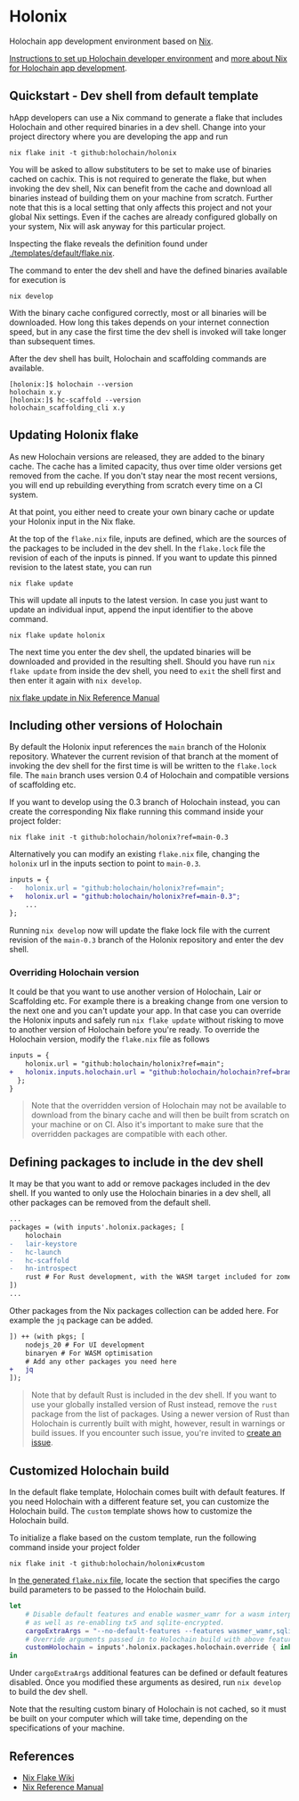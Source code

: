 # Holonix

Holochain app development environment based on [Nix](https://nixos.org/).

[Instructions to set up Holochain developer environment](https://developer.holochain.org/get-started/#2-installing-holochain-development-environment) and [more about Nix for Holochain app development](https://developer.holochain.org/get-started/install-advanced/).

## Quickstart - Dev shell from default template

hApp developers can use a Nix command to generate a flake that includes Holochain and other required binaries in a dev shell. Change into your project directory where you are developing the app and run

```shell
nix flake init -t github:holochain/holonix
```

You will be asked to allow substituters to be set to make use of binaries cached on cachix. This is not required to generate the flake, but when invoking the dev shell, Nix can benefit from the cache and download all binaries instead of building them on your machine from scratch. Further note that this is a local setting that only affects this project and not your global Nix settings. Even if the caches are already configured globally on your system, Nix will ask anyway for this particular project.

Inspecting the flake reveals the definition found under [./templates/default/flake.nix](./templates/default/flake.nix).

The command to enter the dev shell and have the defined binaries available for execution is

```shell
nix develop
```

With the binary cache configured correctly, most or all binaries will be downloaded. How long this takes depends on your internet connection speed, but in any case the first time the dev shell is invoked will take longer than subsequent times.

After the dev shell has built, Holochain and scaffolding commands are available.

```console
[holonix:]$ holochain --version
holochain x.y
[holonix:]$ hc-scaffold --version
holochain_scaffolding_cli x.y
```

## Updating Holonix flake

As new Holochain versions are released, they are added to the binary cache. The cache has a limited capacity, thus over time older versions get removed from the cache. If you don't stay near the most recent versions, you will end up rebuilding everything from scratch every time on a CI system.

At that point, you either need to create your own binary cache or update your Holonix input in the Nix flake.

At the top of the `flake.nix` file, inputs are defined, which are the sources of the packages to be included in the dev shell. In the `flake.lock` file the revision of each of the inputs is pinned. If you want to update this pinned revision to the latest state, you can run

```shell
nix flake update
```

This will update all inputs to the latest version. In case you just want to update an individual input, append the input identifier to the above command.

```shell
nix flake update holonix
```

The next time you enter the dev shell, the updated binaries will be downloaded and provided in the resulting shell. Should you have run `nix flake update` from inside the dev shell, you need to `exit` the shell first and then enter it again with `nix develop`.

[nix flake update in Nix Reference Manual](https://nix.dev/manual/nix/latest/command-ref/new-cli/nix3-flake-update)

## Including other versions of Holochain

By default the Holonix input references the `main` branch of the Holonix repository. Whatever the current revision of that branch at the moment of invoking the dev shell for the first time is will be written to the `flake.lock` file. The `main` branch uses version 0.4 of Holochain and compatible versions of scaffolding etc.

If you want to develop using the 0.3 branch of Holochain instead, you can create the corresponding Nix flake running this command inside your project folder:

```shell
nix flake init -t github:holochain/holonix?ref=main-0.3
```

Alternatively you can modify an existing `flake.nix` file, changing the `holonix` url in the inputs section to point to `main-0.3`.

```diff
inputs = {
-   holonix.url = "github:holochain/holonix?ref=main";
+   holonix.url = "github:holochain/holonix?ref=main-0.3";
    ...
};
```

Running `nix develop` now will update the flake lock file with the current revision of the `main-0.3` branch of the Holonix repository and enter the dev shell.

### Overriding Holochain version

It could be that you want to use another version of Holochain, Lair or Scaffolding etc. For example there is a breaking change from one version to the next one and you can't update your app. In that case you can override the Holonix inputs and safely run `nix flake update` without risking to move to another version of Holochain before you're ready. To override the Holochain version, modify the `flake.nix` file as follows

```diff
inputs = {
    holonix.url = "github:holochain/holonix?ref=main";
+   holonix.inputs.holochain.url = "github:holochain/holochain?ref=branch-or-tag-name";
  };
}
```

> Note that the overridden version of Holochain may not be available to download from the binary cache and will then be built from scratch on your machine or on CI. Also it's important to make sure that the overridden packages are compatible with each other.


## Defining packages to include in the dev shell

It may be that you want to add or remove packages included in the dev shell. If you wanted to only use the Holochain binaries in a dev shell, all other packages can be removed from the default shell.

```diff
...
packages = (with inputs'.holonix.packages; [
    holochain
-   lair-keystore
-   hc-launch
-   hc-scaffold
-   hn-introspect
    rust # For Rust development, with the WASM target included for zome builds
])
...
```

Other packages from the Nix packages collection can be added here. For example the `jq` package can be added.

```diff
]) ++ (with pkgs; [
    nodejs_20 # For UI development
    binaryen # For WASM optimisation
    # Add any other packages you need here
+   jq
]);
```

> Note that by default Rust is included in the dev shell. If you want to use your globally installed version of Rust instead, remove the `rust` package from the list of packages. Using a newer version of Rust than Holochain is currently built with might, however, result in warnings or build issues. If you encounter such issue, you're invited to [create an issue](https://github.com/holochain/holochain/issues/new/choose).

## Customized Holochain build

In the default flake template, Holochain comes built with default features. If you need Holochain with a different feature set, you can customize the Holochain build. The `custom` template shows how to customize the Holochain build.

To initialize a flake based on the custom template, run the following command inside your project folder

```shell
nix flake init -t github:holochain/holonix#custom
```

In [the generated `flake.nix` file](./templates/custom-holochain/flake.nix), locate the section that specifies the cargo build parameters to be passed to the Holochain build.

```nix
let
    # Disable default features and enable wasmer_wamr for a wasm interpreter,
    # as well as re-enabling tx5 and sqlite-encrypted.
    cargoExtraArgs = "--no-default-features --features wasmer_wamr,sqlite-encrypted,tx5";
    # Override arguments passed in to Holochain build with above feature arguments.
    customHolochain = inputs'.holonix.packages.holochain.override { inherit cargoExtraArgs; };
in
```

Under `cargoExtraArgs` additional features can be defined or default features disabled. Once you modified these arguments as desired, run `nix develop` to build the dev shell.

Note that the resulting custom binary of Holochain is not cached, so it must be built on your computer which will take time, depending on the specifications of your machine.

## References

- [Nix Flake Wiki](https://wiki.nixos.org/wiki/Flakes)
- [Nix Reference Manual](https://nix.dev/manual/nix/latest)
